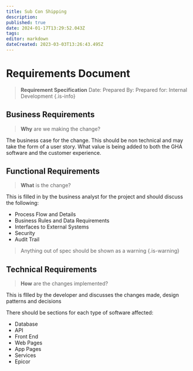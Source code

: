 ```yaml
---
title: Sub Con Shipping
description: 
published: true
date: 2024-01-17T13:29:52.043Z
tags: 
editor: markdown
dateCreated: 2023-03-03T13:26:43.495Z
---
```


# Requirements Document

> **Requirement Specification**
> Date: 
> Prepared By: 
> Prepared for: Internal Development
{.is-info}


## Business Requirements

> **Why** are we making the change?

The business case for the change. This should be non technical and may take the form of a user story. What value is being added to both the GHA software and the customer experience.

## Functional Requirements

> **What** is the change?

This is filled in by the business analyst for the project and should discuss the following:

- Process Flow and Details
- Business Rules and Data Requirements
- Interfaces to External Systems
- Security
- Audit Trail
 
> Anything out of spec should be shown as a warning
{.is-warning}

## Technical Requirements

> **How** are the changes implemented?

This is fllled by the developer and discusses the changes made, design patterns and decisions

There should be sections for each type of software affected:

- Database
- API
- Front End
- Web Pages
- App Pages
- Services
- Epicor

 

